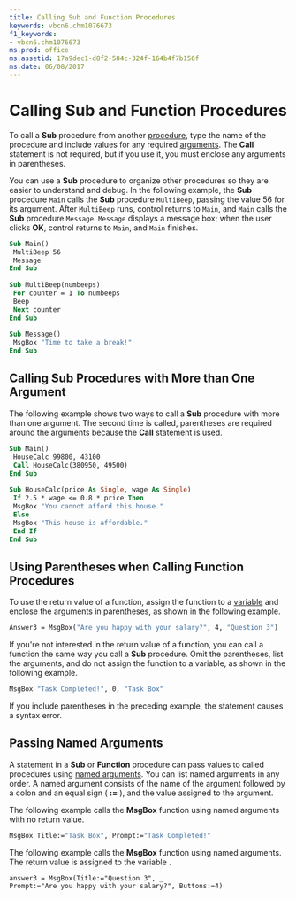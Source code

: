 ```yaml
---
title: Calling Sub and Function Procedures
keywords: vbcn6.chm1076673
f1_keywords:
- vbcn6.chm1076673
ms.prod: office
ms.assetid: 17a9dec1-d8f2-584c-324f-164b4f7b156f
ms.date: 06/08/2017
---
```



# Calling Sub and Function Procedures

To call a  **Sub** procedure from another [procedure](vbe-glossary.md), type the name of the procedure and include values for any required [arguments](vbe-glossary.md). The  **Call** statement is not required, but if you use it, you must enclose any arguments in parentheses.

You can use a  **Sub** procedure to organize other procedures so they are easier to understand and debug. In the following example, the **Sub** procedure `Main` calls the **Sub** procedure `MultiBeep`, passing the value 56 for its argument. After  `MultiBeep` runs, control returns to `Main`, and  `Main` calls the **Sub** procedure `Message`.  `Message` displays a message box; when the user clicks **OK**, control returns to `Main`, and  `Main` finishes.



```vb
Sub Main() 
 MultiBeep 56 
 Message 
End Sub 
 
Sub MultiBeep(numbeeps) 
 For counter = 1 To numbeeps 
 Beep 
 Next counter 
End Sub 
 
Sub Message() 
 MsgBox "Time to take a break!" 
End Sub
```


## Calling Sub Procedures with More than One Argument

The following example shows two ways to call a  **Sub** procedure with more than one argument. The second time is called, parentheses are required around the arguments because the **Call** statement is used.


```vb
Sub Main() 
 HouseCalc 99800, 43100 
 Call HouseCalc(380950, 49500) 
End Sub 
 
Sub HouseCalc(price As Single, wage As Single) 
 If 2.5 * wage <= 0.8 * price Then 
 MsgBox "You cannot afford this house." 
 Else 
 MsgBox "This house is affordable." 
 End If 
End Sub
```


## Using Parentheses when Calling Function Procedures

To use the return value of a function, assign the function to a [variable](vbe-glossary.md) and enclose the arguments in parentheses, as shown in the following example.


```vb
Answer3 = MsgBox("Are you happy with your salary?", 4, "Question 3") 

```

If you're not interested in the return value of a function, you can call a function the same way you call a  **Sub** procedure. Omit the parentheses, list the arguments, and do not assign the function to a variable, as shown in the following example.




```vb
MsgBox "Task Completed!", 0, "Task Box" 

```

If you include parentheses in the preceding example, the statement causes a syntax error.


## Passing Named Arguments

A statement in a  **Sub** or **Function** procedure can pass values to called procedures using [named arguments](vbe-glossary.md). You can list named arguments in any order. A named argument consists of the name of the argument followed by a colon and an equal sign ( **:=** ), and the value assigned to the argument.

The following example calls the  **MsgBox** function using named arguments with no return value.




```vb
MsgBox Title:="Task Box", Prompt:="Task Completed!" 

```

The following example calls the  **MsgBox** function using named arguments. The return value is assigned to the variable .




```
answer3 = MsgBox(Title:="Question 3", _ 
Prompt:="Are you happy with your salary?", Buttons:=4) 

```


